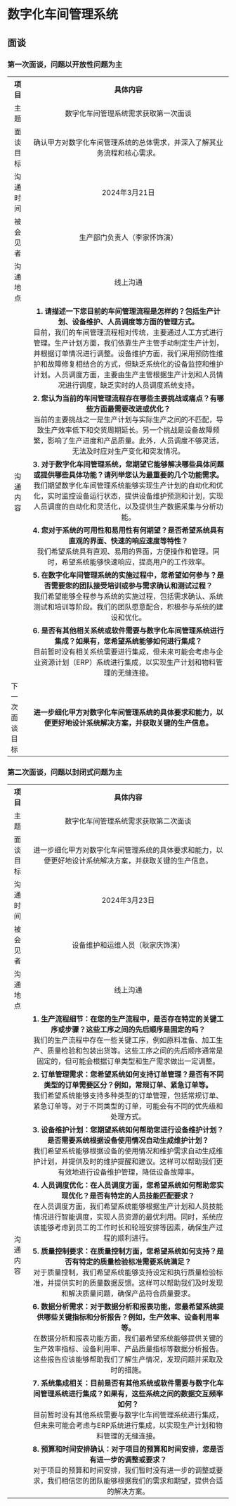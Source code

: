 # 数字化车间管理系统

## 面谈 

### 第一次面谈，问题以开放性问题为主

<table>
  <tr>
    <th align="center">项目</th>
    <th align="center">具体内容</th>
  </tr>
  <tr>
    <td align="center">主题</td>
    <td align="center">数字化车间管理系统需求获取第一次面谈</td>
  </tr>
 <tr>
    <td align="center">面谈目标</td>
    <td align="center">确认甲方对数字化车间管理系统的总体需求，并深入了解其业务流程和核心需求。</td>
  </tr>
  <tr>
    <td align="center">沟通时间</td>
    <td align="center">2024年3月21日</td>
  </tr>
  <tr>
    <td align="center">被会见者</td>
    <td align="center">生产部门负责人（李家怀饰演）</td>
  </tr>
  <tr>
    <td align="center">沟通地点</td>
    <td align="center">线上沟通</td>
  </tr>
  <tr>
    <td rowspan="6" align="center">沟通内容</td>
    <td colspan="1" align="center"><b>1. 请描述一下您目前的车间管理流程是怎样的？包括生产计划、设备维护、人员调度等方面的管理方式。</b><br>目前，我们的车间管理流程相对传统，主要通过人工方式进行管理。生产计划方面，我们依靠生产主管手动制定生产计划，并根据订单情况进行调整。设备维护方面，我们采用预防性维护和故障修复相结合的方式，但缺乏系统化的设备监控和维护计划。人员调度方面，主要由生产主管根据生产计划和人员情况进行调度，缺乏实时的人员调度系统支持。</td>
  </tr>
  <tr>
    <td align="center"><b>2. 您认为当前的车间管理流程存在哪些主要挑战或痛点？有哪些方面最需要改进或优化？</b><br>当前的主要挑战之一是生产计划与实际生产之间的不匹配，导致生产效率低下和交货周期延长。另一个挑战是设备故障频繁，影响了生产进度和产品质量。此外，人员调度不够灵活，无法及时应对生产变化和突发情况。</td>
  </tr>
  <tr>
    <td align="center"><b>3. 对于数字化车间管理系统，您期望它能够解决哪些具体问题或提供哪些具体功能？请列举您认为最重要的几个功能需求。</b><br>我们期望数字化车间管理系统能够实现生产计划的自动化和优化，实时监控设备运行状态，提供设备维护预测和计划，实现人员调度的自动化和灵活化，以及提供生产数据采集与分析功能。</td>
  </tr>
  <tr>
    <td align="center"><b>4. 您对于系统的可用性和易用性有何期望？是否希望系统具有直观的界面、快速的响应速度等特性？</b><br>我们希望系统具有直观、易用的界面，方便操作和管理。同时，希望系统能够快速响应，提高用户的工作效率。</td>
  </tr>
  <tr>
    <td align="center"><b>5. 在数字化车间管理系统的实施过程中，您希望如何参与？是否需要您的团队接受培训或参与需求确认和测试过程？</b><br>我们希望能够全程参与系统的实施过程，包括需求确认、系统测试和培训等阶段。我们的团队愿意配合，积极参与系统的建设和优化。</td>
  </tr>
    <tr>
    <td align="center"><b>6. 是否有其他相关系统或软件需要与数字化车间管理系统进行集成？如果有，您希望系统能够如何进行集成？</b><br>目前暂时没有相关系统需要进行集成，但未来可能会考虑与企业资源计划（ERP）系统进行集成，以实现生产计划和物料管理的无缝连接。</td>
  </tr>
    <tr>
    <td>下一次面谈目标</td>
    <td align="center"><b>进一步细化甲方对数字化车间管理系统的具体要求和能力，以便更好地设计系统解决方案，并获取关键的生产信息。</td>
  </tr>
 </table>

### 第二次面谈，问题以封闭式问题为主

<table>
  <tr>
    <th align="center">项目</th>
    <th align="center">具体内容</th>
  </tr>
  <tr>
    <td align="center">主题</td>
    <td align="center">数字化车间管理系统需求获取第二次面谈</td>
  </tr>
 <tr>
    <td align="center">面谈目标</td>
    <td align="center">进一步细化甲方对数字化车间管理系统的具体要求和能力，以便更好地设计系统解决方案，并获取关键的生产信息。</td>
  </tr>
  <tr>
    <td align="center">沟通时间</td>
    <td align="center">2024年3月23日</td>
  </tr>
  <tr>
    <td align="center">被会见者</td>
    <td align="center">设备维护和运维人员（耿家庆饰演）</td>
  </tr>
  <tr>
    <td align="center">沟通地点</td>
    <td align="center">线上沟通</td>
  </tr>
  <tr>
    <td rowspan="10" align="center">沟通内容</td>
    <td colspan="1" align="center"><b>1. 生产流程细节：在您的生产流程中，是否存在特定的关键工序或步骤？这些工序之间的先后顺序是固定的吗？</b><br>我们的生产流程中存在一些关键工序，例如原料准备、加工生产、质量检验和包装出货等。这些工序之间的先后顺序通常是固定的，但可能会根据订单类型和生产需求做出一定调整。</td>
  </tr>
  <tr>
    <td align="center"><b>2. 订单管理需求：您希望系统如何支持订单管理？是否有不同类型的订单需要区分？例如，常规订单、紧急订单等。</b><br>我们希望系统能够支持多种类型的订单管理，包括常规订单、紧急订单等。对于不同类型的订单，可能会有不同的优先级和处理方式。</td>
  </tr>
  <tr>
    <td align="center"><b>3. 设备维护计划：您期望系统如何帮助您进行设备维护计划？是否需要系统根据设备使用情况自动生成维护计划？</b><br>我们希望系统能够根据设备的使用情况和维护需求自动生成维护计划，并提供及时的维护提醒和建议。这样可以帮助我们更有效地进行设备维护管理，降低设备故障率。</td>
  </tr>
  <tr>
    <td align="center"><b>4. 人员调度优化：在人员调度方面，您希望系统如何帮助您实现优化？是否有特定的人员技能匹配要求？</b><br>在人员调度方面，我们希望系统能够根据生产计划和人员技能情况进行智能调度，实现人员资源的最优利用。同时，系统应该能够考虑到员工的工作时长和轮班安排等因素，确保生产过程的顺利进行。</td>
  </tr>
  <tr>
    <td align="center"><b>5. 质量控制要求：在质量控制方面，您希望系统如何支持？是否有特定的质量检验标准需要系统满足？</b><br>对于质量控制，我们希望系统能够支持设定和执行质量检验标准，并提供实时的质量数据反馈。这样可以帮助我们及时发现和解决质量问题，确保产品符合质量要求。</td>
  </tr>
    <tr>
    <td align="center"><b>6. 数据分析需求：对于数据分析和报表功能，您最希望系统提供哪些关键指标和分析报告？例如，生产效率、设备利用率等。</b><br>在数据分析和报表功能方面，我们最希望系统能够提供关键的生产效率指标、设备利用率、产品质量指标等数据分析报告。这些报告应该能够帮助我们了解生产情况，发现问题并采取及时的措施。</td>
  </tr>
    <tr>
    <td align="center"><b>7. 系统集成相关：目前是否有其他系统或软件需要与数字化车间管理系统进行集成？如果有，这些系统之间的数据交互频率如何？</b><br>目前暂时没有其他系统需要与数字化车间管理系统进行集成，但未来可能会考虑与ERP系统进行集成，以实现生产计划和物料管理的无缝连接。</td>
  </tr><tr>
    <td align="center"><b>8. 预算和时间安排确认：对于项目的预算和时间安排，您是否有进一步的调整或要求？</b><br>对于项目的预算和时间安排，我们暂时没有进一步的调整或要求，我们相信您的团队能够根据我们的需求和期望，提供合适的解决方案。</td>
  </tr>
 </table>

